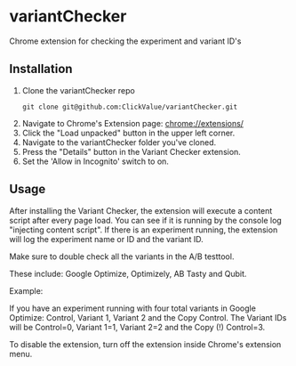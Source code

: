 # variantChecker
Chrome extension for checking the experiment and variant ID's

## Installation
1. Clone the variantChecker repo
   ```
   git clone git@github.com:ClickValue/variantChecker.git
   ```
2. Navigate to Chrome's Extension page: <chrome://extensions/>
3. Click the "Load unpacked" button in the upper left corner.
4. Navigate to the variantChecker folder you've cloned.
5. Press the "Details" button in the Variant Checker extension.
6. Set the 'Allow in Incognito' switch to on. 

## Usage
After installing the Variant Checker, the extension will execute a content script after every page load. You can see if it is running by the console log "injecting content script". If there is an experiment running, the extension will log the experiment name or ID and the variant ID.

Make sure to double check all the variants in the A/B testtool.

These include: Google Optimize, Optimizely, AB Tasty and Qubit.

Example:

If you have an experiment running with four total variants in Google Optimize: Control, Variant 1, Variant 2 and the Copy Control. The Variant IDs will be Control=0, Variant 1=1, Variant 2=2 and the Copy (!) Control=3.

To disable the extension, turn off the extension inside Chrome's extension menu.

